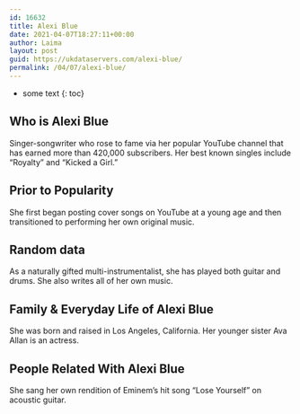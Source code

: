```yaml
---
id: 16632
title: Alexi Blue
date: 2021-04-07T18:27:11+00:00
author: Laima
layout: post
guid: https://ukdataservers.com/alexi-blue/
permalink: /04/07/alexi-blue/
---
```


* some text
{: toc}


## Who is Alexi Blue
                  
                  
                  
Singer-songwriter who rose to fame via her popular YouTube channel that has earned more than 420,000 subscribers. Her best known singles include &#8220;Royalty&#8221; and &#8220;Kicked a Girl.&#8221;
                  
              
            
              
            
                
                
                
## Prior to Popularity
                  
                  
                  
She first began posting cover songs on YouTube at a young age and then transitioned to performing her own original music.
                  
              
            
              
            
                
                
                
## Random data
                  
                  
                  
As a naturally gifted multi-instrumentalist, she has played both guitar and drums. She also writes all of her own music.
                  
              
            
              
            
                
                
                
## Family & Everyday Life of Alexi Blue
                  
                  
                  
She was born and raised in Los Angeles, California. Her younger sister Ava Allan is an actress.
                  
              
            
              
            
                
                
                
## People Related With Alexi Blue
                  
                  
                  
She sang her own rendition of Eminem&#8217;s hit song &#8220;Lose Yourself&#8221; on acoustic guitar. 
                  
              
            
              
            
                
              
            
              
              
            
            
              
            
          
          
          